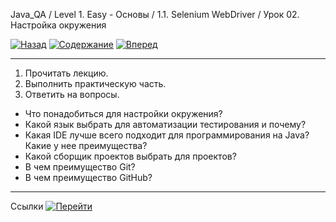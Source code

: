 Java_QA / Level 1. Easy - Основы / 1.1. Selenium WebDriver / Урок 02. Настройка окружения

[![Назад](https://img.shields.io/badge/-%D0%9D%D0%B0%D0%B7%D0%B0%D0%B4-brightgreen)](2.%20Практика.md)
[![Содержание](https://img.shields.io/badge/-%D0%A1%D0%BE%D0%B4%D0%B5%D1%80%D0%B6%D0%B0%D0%BD%D0%B8%D0%B5-purple)](README.md)
[![Вперед](https://img.shields.io/badge/-%D0%92%D0%BF%D0%B5%D1%80%D0%B5%D0%B4-brightgreen)](4.%20Ссылки.md)

***

1. Прочитать лекцию.
2. Выполнить практическую часть.
3. Ответить на вопросы.

* Что понадобиться для настройки окружения?
* Какой язык выбрать для автоматизации тестирования и почему?
* Какая IDE лучше всего подходит для программирования на Java? Какие у нее преимущества?
* Какой сборщик проектов выбрать для проектов?
* В чем преимущество Git?
* В чем преимущество GitHub?

***

Ссылки [![Перейти](https://img.shields.io/badge/-%D0%9F%D0%B5%D1%80%D0%B5%D0%B9%D1%82%D0%B8-blue)](4.%20Ссылки.md)